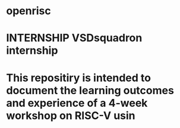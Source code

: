 # openrisc
# INTERNSHIP VSDsquadron internship
# This repositiry is intended to document the learning outcomes and experience of a 4-week workshop on RISC-V usin
